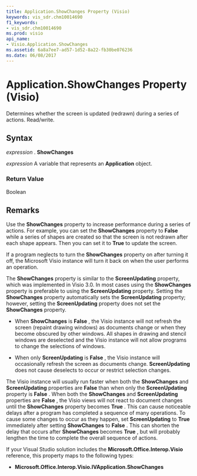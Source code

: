 ```yaml
---
title: Application.ShowChanges Property (Visio)
keywords: vis_sdr.chm10014690
f1_keywords:
- vis_sdr.chm10014690
ms.prod: visio
api_name:
- Visio.Application.ShowChanges
ms.assetid: 6a8a7ee7-ad57-1d52-8a22-fb30be076236
ms.date: 06/08/2017
---
```



# Application.ShowChanges Property (Visio)

Determines whether the screen is updated (redrawn) during a series of actions. Read/write.


## Syntax

 _expression_ . **ShowChanges**

 _expression_ A variable that represents an **Application** object.


### Return Value

Boolean


## Remarks

Use the **ShowChanges** property to increase performance during a series of actions. For example, you can set the **ShowChanges** property to **False** while a series of shapes are created so that the screen is not redrawn after each shape appears. Then you can set it to **True** to update the screen.

If a program neglects to turn the **ShowChanges** property on after turning it off, the Microsoft Visio instance will turn it back on when the user performs an operation.

The **ShowChanges** property is similar to the **ScreenUpdating** property, which was implemented in Visio 3.0. In most cases using the **ShowChanges** property is preferable to using the **ScreenUpdating** property. Setting the **ShowChanges** property automatically sets the **ScreenUpdating** property; however, setting the **ScreenUpdating** property does not set the **ShowChanges** property.




- When **ShowChanges** is **False** , the Visio instance will not refresh the screen (repaint drawing windows) as documents change or when they become obscured by other windows. All shapes in drawing and stencil windows are deselected and the Visio instance will not allow programs to change the selections of windows.
    
- When only **ScreenUpdating** is **False** , the Visio instance will occasionally refresh the screen as documents change. **ScreenUpdating** does not cause deselects to occur or restrict selection changes.
    


The Visio instance will usually run faster when both the **ShowChanges** and **ScreenUpdating** properties are **False** than when only the **ScreenUpdating** property is **False** . When both the **ShowChanges** and **ScreenUpdating** properties are **False** , the Visio views will not react to document changes until the **ShowChanges** property becomes **True** . This can cause noticeable delays after a program has completed a sequence of many operations. To cause some changes to occur as they happen, set **ScreenUpdating** to **True** immediately after setting **ShowChanges** to **False** . This can shorten the delay that occurs after **ShowChanges** becomes **True** , but will probably lengthen the time to complete the overall sequence of actions.

If your Visual Studio solution includes the **Microsoft.Office.Interop.Visio** reference, this property maps to the following types:


- **Microsoft.Office.Interop.Visio.IVApplication.ShowChanges**
    

